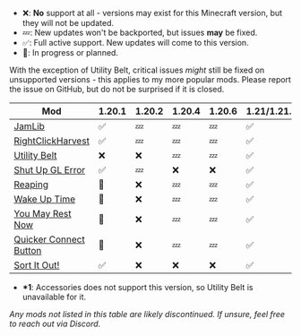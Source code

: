 - ❌: **No** support at all - versions may exist for this Minecraft version, but
  they will not be updated.
- 💤: New updates won't be backported, but issues **may** be fixed.
- ✅: Full active support. New updates will come to this version.
- 🚧: In progress or planned.

With the exception of Utility Belt, critical issues _might_ still be fixed on
unsupported versions - this applies to my more popular mods. Please report the
issue on GitHub, but do not be surprised if it is closed.

| Mod                                                                                | 1.20.1 | 1.20.2 | 1.20.4 | 1.20.6 | 1.21/1.21.1 | 1.21.2/1.21.3 | 1.21.4 | 1.21.5 | 1.21.6/1.21.7/1.21.8 | 1.21.9 |
| ---------------------------------------------------------------------------------- | ------ | ------ | ------ | ------ | ------ | ------ | ------ | ------ | ------ | ------ |
| [JamLib](https://github.com/JamCoreModding/jamlib)                                 | ✅     | 💤     | 💤     | 💤     | ✅     | 💤     | ✅     | ✅     | ✅     | ✅     |
| [RightClickHarvest](https://github.com/JamCoreModding/right-click-harvest)         | ✅     | 💤     | 💤     | 💤     | ✅     | 💤     | ✅     | ✅     | ✅     | ✅     |
| [Utility Belt](https://github.com/JamCoreModding/utility-belt)                     | ❌     | ❌     | 💤     | 💤     | ✅     | ❌\*1  | ✅     | 🚧     | 🚧     | 🚧     |
| [Shut Up GL Error](https://github.com/JamCoreModding/shut-up-gl-error)          | ✅     | 💤     | ❌     | ❌     | ✅     | ❌     | ✅     | ✅     | ✅     | 🚧     |
| [Reaping](https://github.com/JamCoreModding/reaping)                               | 🚧     | ❌     | 💤     | 💤     | ✅     | ❌     | 🚧     | 🚧     | 🚧     | 🚧     |
| [Wake Up Time](https://github.com/JamCoreModding/wake-up-time)                     | 🚧     | ❌     | 💤     | 💤     | ✅     | ❌     | 🚧     | 🚧     | 🚧     | 🚧     |
| [You May Rest Now](https://github.com/JamCoreModding/you-may-rest-now)             | 🚧     | ❌     | 💤     | 💤     | ✅     | ❌     | 🚧     | 🚧     | 🚧     | 🚧     |
| [Quicker Connect Button](https://github.com/JamCoreModding/quicker-connect-button) | 🚧     | ❌     | 💤     | 💤     | ✅     | ❌     | 🚧     | 🚧     | 🚧     | 🚧     |
| [Sort It Out!](https://github.com/JamCoreModding/sort-it-out) | ✅     | ❌     | ❌     | ❌     | ✅     | 💤     | ✅     | ✅     | ✅     | ✅     |

- **\*1**: Accessories does not support this version, so Utility Belt is unavailable for it.

_Any mods not listed in this table are likely discontinued. If unsure, feel free
to reach out via Discord._
